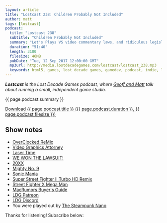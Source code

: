 ```yaml
---
layout: article
title: "Lostcast 238: Children Probably Not Included"
author: matt
tags: [lostcast]
podcast:
  title: "Lostcast 238"
  subtitle: "Children Probably Not Included"
  summary: "Let's Plays VS video commentary laws, and ridiculous legislation."
  duration: "51:40"
  length: 3100
  filesize: 46MB
  pubDate: "Tue, 12 Sep 2017 12:00:00 GMT"
  mp3url: http://media.lostdecadegames.com/lostcast/lostcast_238.mp3
  keywords: html5, games, lost decade games, gamedev, podcast, indie, lostcast
---
```

_**Lostcast** is the Lost Decade Games podcast, where [Geoff and Matt](/about/) talk about running a small, independent game studio._

{{ page.podcast.summary }}

<a class="download-podcast" href="{{ page.podcast.mp3url }}">
	Download {{ page.podcast.title }} ({{ page.podcast.duration }}, {{ page.podcast.filesize }})
</a>

## Show notes

* [OverClocked ReMix](http://ocremix.org/)
* [Video Graphics Attorney](https://twitter.com/MrRyanMorrison)
* [Laser Time](https://www.patreon.com/lasertime)
* [WE WON THE LAWSUIT!](https://www.youtube.com/watch?v=9eN0CIyF2ok)
* [20XX](http://store.steampowered.com/app/322110/20XX/)
* [Mighty No. 9](https://en.wikipedia.org/wiki/Mighty_No._9)
* [Sonic Mania](http://www.sega.com/games/sonicmania)
* [Super Street Fighter II Turbo HD Remix](https://en.wikipedia.org/wiki/Super_Street_Fighter_II_Turbo_HD_Remix)
* [Street Fighter X Mega Man](https://en.wikipedia.org/wiki/Street_Fighter_X_Mega_Man)
* [MacRumors Buyer's Guide](https://buyersguide.macrumors.com/)
* [LDG Patreon](https://www.patreon.com/lostdecadegames)
* [LDG Discord](https://discord.gg/jNHav65)
* You were played out by [The Steampunk Nano](https://joshuamorse.bandcamp.com/track/the-steampunk-nano)

Thanks for listening! Subscribe below:
